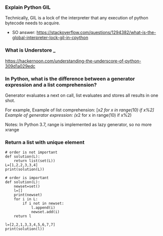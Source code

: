 ### Explain Python GIL
Technically, GIL is a lock of the interpreter that any execution of python bytecode needs to acquire.

* SO answer:
https://stackoverflow.com/questions/1294382/what-is-the-global-interpreter-lock-gil-in-cpython

### What is Understore _ 
https://hackernoon.com/understanding-the-underscore-of-python-309d1a029edc


### In Python, what is the difference between a generator  expression and a list comprehension?
Generator evaluates a next on call, list evaluates and stores all results in one shot.

For example,
Example of list comprehension: [x*2 for x in range(10) if x%2]
Example of generator expression: (x*2 for x in range(10) if x%2)

Notes: In Python 3.7, range is implemented as lazy generator, so no more xrange

### Return a list with unique element
```
# order is not important
def solution(L):
    return list(set(L))
L=[1,2,2,3,3,4]
print(solution(L))
```
```
# order is important
def solution(L):
    newset=set()
    l=[]
    print(newset)
    for i in L:
        if i not in newset:
            l.append(i)
            newset.add(i)
    return l

l=[2,2,1,3,3,4,5,6,7,7]
print(solution(l))
```
